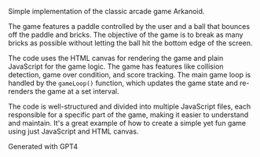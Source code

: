 Simple implementation of the classic arcade game Arkanoid. 

The game features a paddle controlled by the user and a ball that bounces off the paddle and bricks. The objective of the game is to break as many bricks as possible without letting the ball hit the bottom edge of the screen. 

The code uses the HTML canvas for rendering the game and plain JavaScript for the game logic. The game has features like collision detection, game over condition, and score tracking. The main game loop is handled by the `gameLoop()` function, which updates the game state and re-renders the game at a set interval.

The code is well-structured and divided into multiple JavaScript files, each responsible for a specific part of the game, making it easier to understand and maintain. It's a great example of how to create a simple yet fun game using just JavaScript and HTML canvas.

Generated with GPT4